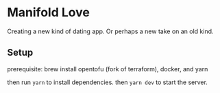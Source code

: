 # Manifold Love

Creating a new kind of dating app. Or perhaps a new take on an old kind.

## Setup

prerequisite: brew install opentofu (fork of terraform), docker, and yarn

then run `yarn` to install dependencies. then `yarn dev` to start the server.
